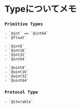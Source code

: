 #  Typeについてメモ


### `Primitive Types`
    - `@int` == `@int64`
    - `@float`
    
    - `@int8`
    - `@int16`
    - `@int32`
    - `@int64`
    
    - `@uint8`
    - `@uint16`
    - `@uint32`
    - `@uint64`
    
### `Protocol Type`
    - `@iterable`


